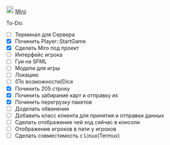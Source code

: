<img src="https://github.com/user-attachments/assets/7bb467e8-8fac-4790-adee-ac6dd02fee0c" width="20" height="20" />  [Miro](https://miro.com/app/board/uXjVLAn3X6g=/)


To-Do:
 - [ ] Терминал для Сервера
 - [X] Починить Player::StartGame
 - [X] Сделать Miro под проект
 - [ ] Интерфейс игрока
 - [ ] Гуи на SFML
 - [ ] Модели для игры
 - [ ] Локацию
 - [ ] (По возможности)Dice
 - [X] Починить 205 строку
 - [X] Починить забирание карт и отправку их
 - [X] Починить перегрузку пакетов
 - [ ] Доделать обвинения
 - [ ] Добавить класс клиента для принятия и отправки данных
 - [ ] Сделать отображение чей ход сейчас в консоли
 - [ ] Отображение игроков в пати у игроков
 - [ ] Сделать совместимость с Linux(Termux)
